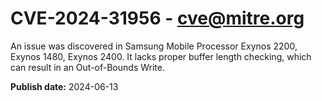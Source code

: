 # CVE-2024-31956 - cve@mitre.org

An issue was discovered in Samsung Mobile Processor Exynos 2200, Exynos 1480, Exynos 2400. It lacks proper buffer length checking, which can result in an Out-of-Bounds Write.

**Publish date:** 2024-06-13
